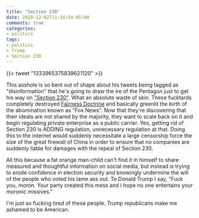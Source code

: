 ```yaml
---
title: "Section 230"
date: 2020-12-02T11:14:54-05:00
comments: true
categories:
- politics
tags:
- politics
- Trump
- Section 230
---
```


{{< tweet "1333965375839621120" >}}

This asshole is so bent out of shape about his tweets being tagged as "disinformation" that he's going to draw the ire of the Pentagon just to get his way on ["Section 230"](https://en.wikipedia.org/wiki/Section_230). What an absolute waste of skin. These fucktards completely destroyed [Fairness Doctrine](https://en.wikipedia.org/wiki/FCC_fairness_doctrine) and basically greenlit the birth of the abomination known as "Fox News". Now that they're discovering that their ideals are not shared by the majority, they want to scale back on it and begin regulating private enterprise as a public carrier. Yes, getting rid of Section 230 is ADDING regulation, unnecessary regulation at that. Doing this to the internet would suddenly necessitate a large censorship force the size of the great firewall of China in order to ensure that no companies are suddenly liable for damages with the repeal of Section 230.

All this because a fat orange man-child can't find it in himself to share measured and thoughtful information on social media, but instead is trying to erode confidence in election security and knowingly undermine the will of the people who voted his lame ass out. To Donald Trump I say, "Fuck you, moron. Your party created this mess and I hope no one entertains your moronic missives."

I'm just so fucking tired of these people. Trump republicans make me ashamed to be American.
